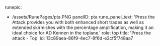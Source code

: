 runepic:
  - /assets/RunePages/pta.PNG
panelID: pta
rune_panel_text: 'Press the Attack provides you with both enhanced short trades as well as extended skirmishes with the percentage amplification, making it an ideal choice for AD Kennen in the toplane.'
role: top
title: 'Press the attack - Top'
id: 13c89aea-86f9-4ec7-8f6d-e2cf5f748aa7
